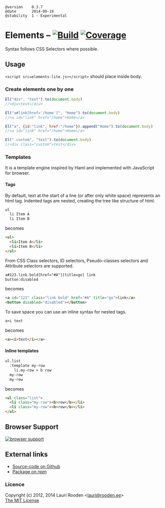 [1]: https://secure.travis-ci.org/litejs/elements-lite.png
[2]: https://travis-ci.org/litejs/elements-lite
[3]: https://coveralls.io/repos/litejs/elements-lite/badge.png
[4]: https://coveralls.io/r/litejs/elements-lite
[7]: https://ci.testling.com/litejs/elements-lite.png
[8]: https://ci.testling.com/litejs/elements-lite


    @version    0.3.7
    @date       2014-09-19
    @stability  1 - Experimental


Elements &ndash; [![Build][1]][2] [![Coverage][3]][4]
========

Syntax follows CSS Selectors where possible.

Usage
-----

`<script src=elements-lite.js></script>` should place inside body.

### Create elements one by one

```javascript
El("div", "test").to(document.body)
//<div>test</div>

El("a#link[href='/home']", "Home").to(document.body)
//<a id="link" href="/home">Home</a>

El("a", {id:"link", href:"/home"}).append("Home").to(document.body)
//<a id="link" href="/home">Home</a>

El(".custom", "test").to(document.body)
//<div class="custom">test</div>
```


### Templates

It is a template engine inspired by Haml and implemented with JavaScript for browser.


#### Tags

By default, text at the start of a line (or after only white space) represents an html tag. 
Indented tags are nested, creating the tree like structure of html.


```html
ul
  li Item A
  li Item B
```

becomes

```html
<ul>
  <li>Item A</li>
  <li>Item B</li>
</ul>
```

From CSS Class selectors, ID selectors, Pseudo-classes selectors
and Attribute selectors are supported.

```html
a#123.link.bold[href="#A"][title=go] link
button:disabled
```

becomes

```html
<a id="123" class="link bold" href="#A" title="go">link</a>
<button disabled="disabled"></button>
```


To save space you can use an inline syntax for nested tags.

```html
a>i text
```

becomes

```html
<a><i>text</i></a>
```

#### Inline templates

```html
ul.list
  :template my-row
    li.my-row > b row
  my-row
  my-row
```

becomes

```html
<ul class="list">
  <li class="my-row"><b>row</b></li>
  <li class="my-row"><b>row</b></li>
</ul>
```



Browser Support
---------------

[![browser support][7]][8]



External links
--------------

-   [Source-code on Github](https://github.com/litejs/elements-lite)
-   [Package on npm](https://npmjs.org/package/elements-lite)



### Licence

Copyright (c) 2012, 2014 Lauri Rooden &lt;lauri@rooden.ee&gt;  
[The MIT License](http://lauri.rooden.ee/mit-license.txt)


